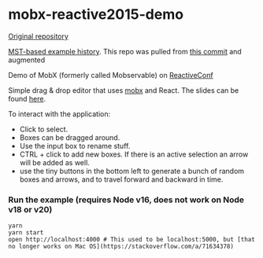 # mobx-reactive2015-demo

[Original repository](https://github.com/mobxjs/mobx-reactive2015-demo.git)

[MST-based example history](https://github.com/mobxjs/mobx-state-tree/tree/master/packages/mst-example-boxes). This repo was pulled from [this commit](https://github.com/mobxjs/mobx-state-tree/commit/9fb09972b5836a72cec851c737bf7345dafcef7b) and augmented

Demo of MobX (formerly called Mobservable) on [ReactiveConf](https://www.youtube.com/watch?v=FEwLwiizlk0)

Simple drag & drop editor that uses [mobx](https://github.com/mweststrate/mobx) and React.
The slides can be found [here](https://docs.google.com/presentation/d/16hE-cxJ8C5XQVjql17krNAeYNF_9I3n3j13ho-KLWYU/edit#slide=id.p).

To interact with the application:

- Click to select.
- Boxes can be dragged around.
- Use the input box to rename stuff.
- CTRL + click to add new boxes. If there is an active selection an arrow will be added as well.
- use the tiny buttons in the bottom left to generate a bunch of random boxes and arrows, and to travel forward and backward in time.

### Run the example (requires Node v16, does not work on Node v18 or v20)

```
yarn
yarn start
open http://localhost:4000 # This used to be localhost:5000, but [that no longer works on Mac OS](https://stackoverflow.com/a/71634378)
```
